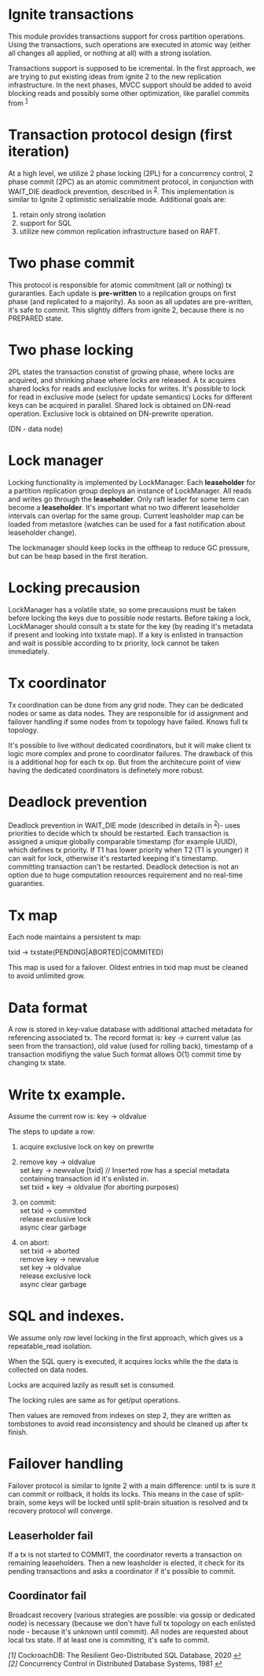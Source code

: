 # Ignite transactions
This module provides transactions support for cross partition operations. Using the transactions, such operations are
executed in atomic way (either all changes all applied, or nothing at all) with a strong isolation.

Transactions support is supposed to be icremental. In the first approach, we are trying to put existing ideas from
ignite 2 to the new replication infrastructure. In the next phases, MVCC support should be added to avoid blocking reads
and possibly some other optimization, like parallel commits from <sup id="a1">[1](#f1)</sup>

# Transaction protocol design (first iteration)
At a high level, we utilize 2 phase locking (2PL) for a concurrency control, 2 phase commit (2PC) as an atomic commitment 
protocol, in conjunction with WAIT_DIE deadlock prevention, described in <sup id="a2">[2](#f2)</sup>. 
This implementation is similar to Ignite 2 optimistic serializable mode. 
Additional goals are: 
1) retain only strong isolation 
2) support for SQL 
3) utilize new common replication infrastructure based on RAFT.

# Two phase commit
This protocol is responsible for atomic commitment (all or nothing) tx guraranties.
Each update is **pre-written** to a replication groups on first phase (and replicated to a majority).
As soon as all updates are pre-written, it's safe to commit.
This slightly differs from ignite 2, because there is no PREPARED state.

# Two phase locking
2PL states the transaction constist of growing phase, where locks are acquired, and shrinking phase where locks are released.
A tx acquires shared locks for reads and exclusive locks for writes.
It's possible to lock for read in exclusive mode (select for update semantics)
Locks for different keys can be acquired in parallel.
Shared lock is obtained on DN-read operation.
Exclusive lock is obtained on DN-prewrite operation.

(DN - data node)

# Lock manager
Locking functionality is implemented by LockManager.
Each **leaseholder** for a partition replication group deploys an instance of LockManager. 
All reads and writes go through the **leaseholder**. Only raft leader for some term can become a **leaseholder**.
It's important what no two different leaseholder intervals can overlap for the same group.
Current leasholder map can be loaded from metastore (watches can be used for a fast notification about leaseholder change).

The lockmanager should keep locks in the offheap to reduce GC pressure, but can be heap based in the first iteration.

# Locking precausion
LockManager has a volatile state, so some precausions must be taken before locking the keys due to possible node restarts.
Before taking a lock, LockManager should consult a tx state for the key (by reading it's metadata if present and looking into txstate map).
If a key is enlisted in transaction and wait is possible according to tx priority, lock cannot be taken immediately.

# Tx coordinator
Tx coordination can be done from any grid node. They can be dedicated nodes or same as data nodes.
They are responsible for id assignment and failover handling if some nodes from tx topology have failed. 
Knows full tx topology.

It's possible to live without dedicated coordinators, but it will make client tx logic more complex and prone to coordinator failures.
The drawback of this is a additional hop for each tx op.
But from the architecure point of view having the dedicated coordinators is definetely more robust.

# Deadlock prevention
Deadlock prevention in WAIT_DIE mode (described in details in <sup id="a2">[2](#f2)</sup>)- uses priorities to decide which tx should be restarted.
Each transaction is assigned a unique globally comparable timestamp (for example UUID), which defines tx priority.
If T1 has lower priority when T2 (T1 is younger) it can wait for lock, otherwise it's restarted keeping it's timestamp.
committing transaction can't be restarted.
Deadlock detection is not an option due to huge computation resources requirement and no real-time guaranties.

# Tx map
Each node maintains a persistent tx map:

txid -> txstate(PENDING|ABORTED|COMMITED)

This map is used for a failover. Oldest entries in txid map must be cleaned to avoid unlimited grow.

# Data format
A row is stored in key-value database with additional attached metadata for referencing associated tx.
The record format is:
key -> current value (as seen from the transaction), old value (used for rolling back), timestamp of a transaction modifiyng the value
Such format allows O(1) commit time by changing tx state.

# Write tx example.
Assume the current row is: key -> oldvalue

The steps to update a row:

1. acquire exclusive lock on key on prewrite

2. remove key -> oldvalue<br/>
   set key -> newvalue [txid] // Inserted row has a special metadata containing transaction id it's enlisted in.<br/>
   set txid + key -> oldvalue (for aborting purposes)

3. on commit:<br/>
   set txid -> commited<br/>
   release exclusive lock<br/>
   async clear garbage

4. on abort:<br/>
   set txid -> aborted<br/>
   remove key -> newvalue<br/>
   set key -> oldvalue<br/>
   release exclusive lock<br/>
   async clear garbage

# SQL and indexes.

We assume only row level locking in the first approach, which gives us a repeatable_read isolation.

When the SQL query is executed, it acquires locks while the the data is collected on data nodes.

Locks are acquired lazily as result set is consumed.

The locking rules are same as for get/put operations.

Then values are removed from indexes on step 2, they are written as tombstones to avoid read inconsistency and should be 
cleaned up after tx finish.

# Failover handling
Failover protocol is similar to Ignite 2 with a main difference: until tx is sure it can commit or rollback, it holds
its locks. This means in the case of split-brain, some keys will be locked until split-brain situation is resolved and
tx recovery protocol will converge.

## Leaserholder fail
If a tx is not started to COMMIT, the coordinator reverts a transaction on remaining leaseholders.
Then a new leasholder is elected, it check for its pending transactions and asks a coordinator if it's possible to commit.

## Coordinator fail
Broadcast recovery (various strategies are possible: via gossip or dedicated node) is necessary (because we don't have 
full tx topology on each enlisted node - because it's unknown until commit). All nodes are requested about local txs state. 
If at least one is commiting, it's safe to commit.

<em id="f1">[1]</em> CockroachDB: The Resilient Geo-Distributed SQL Database, 2020 [↩](#a1)<br/>
<em id="f2">[2]</em> Concurrency Control in Distributed Database Systems, 1981 [↩](#a2)
 
